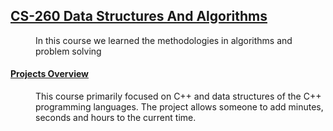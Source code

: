 ## <u>CS-260 Data Structures And Algorithms</u>
<dd>In this course we learned the methodologies in algorithms and problem solving</dd>


<dl>
    <dt><h4><u>Projects Overview</u></h4></dt>
    <dd>This course primarily focused on C++  and data structures of the C++ programming languages.  The project allows someone to add minutes, seconds and hours to the current time.</dd>
</dl>

